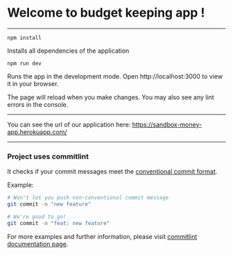 # **Welcome to budget keeping app !**

---

`npm install`

Installs all dependencies of the application

`npm run dev`

Runs the app in the development mode.
Open http://localhost:3000 to view it in your browser.

The page will reload when you make changes.
You may also see any lint errors in the console.

---

You can see the url of our application here: https://sandbox-money-app.herokuapp.com/

---

<h3>Project uses <strong>commitlint</strong></h3>

It checks if your commit messages meet the [conventional commit format](https://conventionalcommits.org).<br>

Example:

```bash
# Won't let you push non-conventional commit message
git commit -m "new feature"

# We're good to go!
git commit -m "feat: new feature"
```

For more examples and further information, please visit [commitlint documentation page](https://github.com/conventional-changelog/commitlint#what-is-commitlint).

